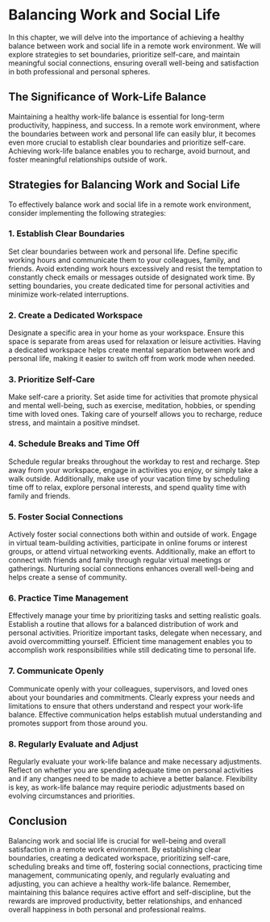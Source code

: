 # Balancing Work and Social Life

In this chapter, we will delve into the importance of achieving a healthy balance between work and social life in a remote work environment. We will explore strategies to set boundaries, prioritize self-care, and maintain meaningful social connections, ensuring overall well-being and satisfaction in both professional and personal spheres.

## The Significance of Work-Life Balance

Maintaining a healthy work-life balance is essential for long-term productivity, happiness, and success. In a remote work environment, where the boundaries between work and personal life can easily blur, it becomes even more crucial to establish clear boundaries and prioritize self-care. Achieving work-life balance enables you to recharge, avoid burnout, and foster meaningful relationships outside of work.

## Strategies for Balancing Work and Social Life

To effectively balance work and social life in a remote work environment, consider implementing the following strategies:

### 1\. Establish Clear Boundaries

Set clear boundaries between work and personal life. Define specific working hours and communicate them to your colleagues, family, and friends. Avoid extending work hours excessively and resist the temptation to constantly check emails or messages outside of designated work time. By setting boundaries, you create dedicated time for personal activities and minimize work-related interruptions.

### 2\. Create a Dedicated Workspace

Designate a specific area in your home as your workspace. Ensure this space is separate from areas used for relaxation or leisure activities. Having a dedicated workspace helps create mental separation between work and personal life, making it easier to switch off from work mode when needed.

### 3\. Prioritize Self-Care

Make self-care a priority. Set aside time for activities that promote physical and mental well-being, such as exercise, meditation, hobbies, or spending time with loved ones. Taking care of yourself allows you to recharge, reduce stress, and maintain a positive mindset.

### 4\. Schedule Breaks and Time Off

Schedule regular breaks throughout the workday to rest and recharge. Step away from your workspace, engage in activities you enjoy, or simply take a walk outside. Additionally, make use of your vacation time by scheduling time off to relax, explore personal interests, and spend quality time with family and friends.

### 5\. Foster Social Connections

Actively foster social connections both within and outside of work. Engage in virtual team-building activities, participate in online forums or interest groups, or attend virtual networking events. Additionally, make an effort to connect with friends and family through regular virtual meetings or gatherings. Nurturing social connections enhances overall well-being and helps create a sense of community.

### 6\. Practice Time Management

Effectively manage your time by prioritizing tasks and setting realistic goals. Establish a routine that allows for a balanced distribution of work and personal activities. Prioritize important tasks, delegate when necessary, and avoid overcommitting yourself. Efficient time management enables you to accomplish work responsibilities while still dedicating time to personal life.

### 7\. Communicate Openly

Communicate openly with your colleagues, supervisors, and loved ones about your boundaries and commitments. Clearly express your needs and limitations to ensure that others understand and respect your work-life balance. Effective communication helps establish mutual understanding and promotes support from those around you.

### 8\. Regularly Evaluate and Adjust

Regularly evaluate your work-life balance and make necessary adjustments. Reflect on whether you are spending adequate time on personal activities and if any changes need to be made to achieve a better balance. Flexibility is key, as work-life balance may require periodic adjustments based on evolving circumstances and priorities.

## Conclusion

Balancing work and social life is crucial for well-being and overall satisfaction in a remote work environment. By establishing clear boundaries, creating a dedicated workspace, prioritizing self-care, scheduling breaks and time off, fostering social connections, practicing time management, communicating openly, and regularly evaluating and adjusting, you can achieve a healthy work-life balance. Remember, maintaining this balance requires active effort and self-discipline, but the rewards are improved productivity, better relationships, and enhanced overall happiness in both personal and professional realms.
